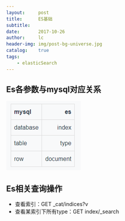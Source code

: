 ```yaml
---
layout:     post
title:      ES基础
subtitle:   
date:       2017-10-26
author:     lc
header-img: img/post-bg-universe.jpg
catalog:    true
tags:
    - elasticSearch
---
```


## Es各参数与mysql对应关系
![table](https://github.com/skyWalkerLong/skywalkerlong.github.io/blob/master/img/2018010901.png?raw=true)


## Es相关查询操作
- 查看索引：GET _cat/indices?v
- 查看某索引下所有type：GET index/_search 


